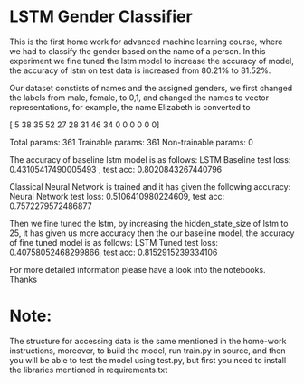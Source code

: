 # LSTM Gender Classifier
This is the first home work for advanced machine learning course, where we had to classify the gender based on the name of a person. In this experiment we fine tuned the lstm model to increase the accuracy of model, the accuracy of lstm on test data is increased from 80.21% to 81.52%.

Our dataset constists of names and the assigned genders, we first changed the labels from male, female, to 0,1, and changed the names to vector representations, for example, the name Elizabeth is converted to

[ 5 38 35 52 27 28 31 46 34  0  0  0  0  0  0]

Total params: 361
Trainable params: 361
Non-trainable params: 0

The accuracy of baseline lstm model is as follows:
LSTM Baseline test loss: 0.43105417490005493 , test acc: 0.8020843267440796

Classical Neural Network is trained and it has given the following accuracy:
Neural Network test loss: 0.5106410980224609, test acc: 0.7572279572486877


Then we fine tuned the lstm, by increasing the hidden_state_size of lstm to 25, it has given us more accuracy then the our baseline model, the accuracy of fine tuned model is as follows:
LSTM Tuned test loss: 0.40758052468299866, test acc: 0.8152915239334106

For more detailed information please have a look into the notebooks. Thanks

# Note: 
The structure for accessing data is the same mentioned in the home-work instructions, moreover, to build the model, run train.py in source, and then you will be able to test the model using test.py, but first you need to install the libraries mentioned in requirements.txt
